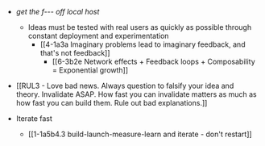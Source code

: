 - *get the f--- off local host*
	- Ideas must be tested with real users as quickly as possible through constant deployment and experimentation
		- [[4-1a3a Imaginary problems lead to imaginary feedback, and that's not feedback]]
			- [[6-3b2e Network effects + Feedback loops + Composability = Exponential growth]]

- [[RUL3 - Love bad news. Always question to falsify your idea and theory. Invalidate ASAP. How fast you can invalidate matters as much as how fast you can build them. Rule out bad explanations.]]

- Iterate fast
	- [[1-1a5b4.3 build-launch-measure-learn and iterate - don't restart]]